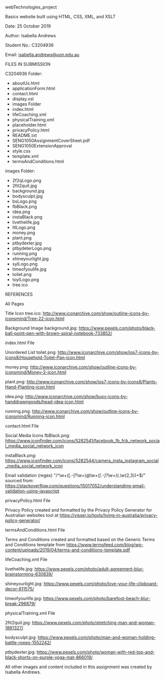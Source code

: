webTechnologies_project

Basics website built using HTML, CSS, XML, and XSLT

Date: 25 October 2019

Author: Isabella Andrews 

Student No.: C3204936

Email: isabella.andrews@uon.edu.au

FILES IN SUBMISSION

C3204936 Folder:
* aboutUs.html
* applicationForm.html
* contact.html
* display.xsl
* images Folder
* index.html
* lifeCoaching.xml
* physicalTraining.xml
* placeholder.html
* privacyPolicy.html
* README.txt
* SENG1050AssignmentCoverSheet.pdf
* SENG1050ExtensionApproval
* style.css
* template.xml
* termsAndConditions.html

images Folder:
* 2f2qLogo.png
* 2fit2quit.jpg
* background.jpg
* bodysculpt.jpg
* bsLogo.png
* fbBlack.png
* idea.png
* instaBlack.png
* livethelife.jpg
* ltlLogo.png
* money.png
* plant.png
* ptbydexter.jpg
* ptbydeterLogo.png
* running.png
* shineyourlight.jpg
* sylLogo.png
* timeofyoulife.jpg
* toilet.png
* toylLogo.png
* tree.ico

REFERENCES

All Pages

Title Icon
tree.ico: http://www.iconarchive.com/show/outline-icons-by-iconsmind/Tree-22-icon.html

Background Image
background.jpg: https://www.pexels.com/photo/black-ball-point-pen-with-brown-spiral-notebook-733852/


index.html File

Unordered List
toilet.png: http://www.iconarchive.com/show/ios7-icons-by-icons8/Household-Toilet-Pan-icon.html

money.png: http://www.iconarchive.com/show/outline-icons-by-iconsmind/Money-2-icon.html

plant.png: http://www.iconarchive.com/show/ios7-icons-by-icons8/Plants-Hand-Planting-icon.html

idea.png: http://www.iconarchive.com/show/busy-icons-by-handdrawngoods/head-idea-icon.html

running.png: http://www.iconarchive.com/show/outline-icons-by-iconsmind/Running-icon.html


contact.html File

Social Media Icons
fbBlack.png: https://www.iconfinder.com/icons/5282541/facebook_fb_fcb_network_social_media_social_network_icon

instaBlack.png: https://www.iconfinder.com/icons/5282544/camera_insta_instagram_social_media_social_network_icon

Email validation (regex) "/^\w+([\.-]?\w+)*@\w+([\.-]?\w+)*(\.\w{2,3})+$/" sourced from: https://stackoverflow.com/questions/15017052/understanding-email-validation-using-javascript

privacyPolicy.html File

Privacy Policy created and formatted by the Privacy Policy Generator for Australian websites tool at https://visser.io/tools/living-in-australia/privacy-policy-generator/

termsAndConditions.html File

Terms and Conditions created and formatted based on the Generic Terms and Conditions template from https://www.termsfeed.com/blog/wp-content/uploads/2019/04/terms-and-conditions-template.pdf


lifeCoaching.xml File

livethelife.jpg: https://www.pexels.com/photo/adult-agreement-blur-brainstorming-630839/

shineyourlight.jpg: https://www.pexels.com/photo/love-your-life-clipboard-decor-811575/

timeofyourlife.jpg: https://www.pexels.com/photo/barefoot-beach-blur-break-296879/


physicalTraining.xml File

2fit2quit.jpg: https://www.pexels.com/photo/stretching-man-and-woman-1881327/

bodysculpt.jpg: https://www.pexels.com/photo/man-and-woman-holding-battle-ropes-1552242/

ptbydexter.jpg: https://www.pexels.com/photo/woman-with-red-top-and-black-shorts-on-purple-yoga-mat-866019/


All other images and content included in this assignment was created by Isabella Andrews.

